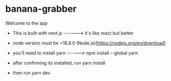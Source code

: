 # banana-grabber

Welcome to the app

- This is built with next.js -------> it's like react but better

- node version must be >18.8.0 (Node.js)[https://nodejs.org/en/download]

- you'll need to install yarn ------> npm install --global yarn

- after confirming its installed, run yarn install

- then run yarn dev
